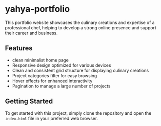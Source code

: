 # yahya-portfolio

This portfolio website showcases the culinary creations and expertise of a professional chef, helping to develop a strong online presence and support their career and business.

## Features

- clean minimalist home page
- Responsive design optimized for various devices
- Clean and consistent grid structure for displaying culinary creations
- Project categories filter for easy browsing
- Hover effects for enhanced interactivity
- Pagination to manage a large number of projects

## Getting Started

To get started with this project, simply clone the repository and open the `index.html` file in your preferred web browser.
